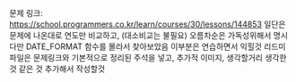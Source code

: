 문제 링크: https://school.programmers.co.kr/learn/courses/30/lessons/144853
일단은 문제에 나온대로 연도만 비교하고, (대소비교는 불필요) 오름차순은 가독성위해서 명시
다만 DATE_FORMAT 함수를 몰라서 찾아보았음 이부분은 연습하면서 익힐것
리드미 파일은 문제링크와 기본적으로 정리된 주석을 넣고, 추가적 이미지, 생각할거리 생각한것 같은 것 추가해서 작성할것 